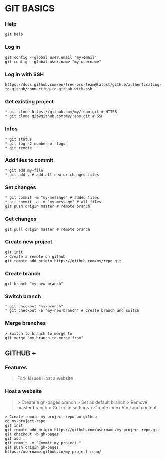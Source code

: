 # GIT BASICS

### Help
    git help

### Log in
    git config --global user.email "my-email"
    git config --global user.name "my-username"

### Log in with SSH
    https://docs.github.com/en/free-pro-team@latest/github/authenticating-to-github/connecting-to-github-with-ssh

### Get existing project
    * git clone https://github.com/my/repo.git # HTTPS
    * git clone git@github.com:my/repo.git # SSH

### Infos
    * git status
    * git log -2 number of logs
    * git remote

### Add files to commit
    * git add my-file
    * git add . # add all new or changed files

### Set changes
    * git commit -m "my-message" # added files
    * git commit -a -m "my-message" # all files
    git push origin master # remote branch

### Get changes
    git pull origin master # remote branch

### Create new project
    git init
    > Create a remote on github
    git remote add origin https://github.com/my/repo.git

### Create branch
    git branch "my-new-branch"

### Switch branch
    * git checkout "my-branch"
    * git checkout -b "my-new-branch" # Create branch and switch

### Merge branches
    > Switch to branch to merge to
    git merge "my-branch-to-merge-from"

## GITHUB +

### Features
> Fork
Issues
Host a website

### Host a website
> \> Create a gh-pages branch
\> Set as default branch
\> Remove master branch
\> Get url in settings
\> Create index.html and content

    > Create remote my-project-repo on github
    cd my-project-repo
    git init
    git remote add origin https://github.com/username/my-project-repo.git
    git checkout -b gh-pages
    git add .
    git commit -m "Commit my project."
    git push origin gh-pages
    https://username.github.io/my-project-repo/

